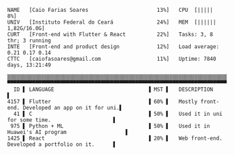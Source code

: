 ```
NAME   [Caio Farias Soares                      13%]   CPU  [|||||                                    8%]
UNIV   [Instituto Federal do Ceará              24%]   MEM  [||||||                          1,82G/16.0G]
CURT   [Front-end with Flutter & React          22%]   Tasks: 3, 8 thr; 3 running
INTE   [Front-end and product design            12%]   Load average: 0.21 0.17 0.14
CTTC   [caiofasoares@gmail.com                  11%]   Uptime: 7840 days, 13:21:49

▒▒▒▒▒▒▒▒▒▒▒▒▒▒▒▒▒▒▒▒▒▒▒▒▒▒▒▒▒▒▒▒▒▒▒▒▒▒▒▒▒▒▒▒▒▒▒▒▒▒▒▒▒▒▒▒▒▒▒▒▒▒▒▒▒▒▒▒▒▒▒▒▒▒▒▒▒▒▒▒▒▒▒▒▒▒▒▒▒▒▒▒▒▒▒▒▒▒▒▒▒▒▒▒
▀▀▀▀▀▀▀▀▀▀▀▀▀▀▀▀▀▀▀▀▀▀▀▀▀▀▀▀▀▀▀▀▀▀▀▀▀▀▀▀▀▀▀▀▀▀▀▀▀▀▀▀▀▀▀▀▀▀▀▀▀▀▀▀▀▀▀▀▀▀▀▀▀▀▀▀▀▀▀▀▀▀▀▀▀▀▀▀▀▀▀▀▀▀▀▀▀▀▀▀▀▀▀▀▌
  ID ▌ LANGUAGE                              ▐ MST ▌   DESCRIPTION                                      ▌
4157 ▌ Flutter                               ▐ 60% ▌   Mostly front-end. Developed an app on it for uni.▌
  41 ▌ C                                     ▐ 50% ▌   Used it in uni for some time.                    ▌ 
 975 ▌ Python + ML                           ▐ 50% ▌   Used it in Huawei's AI program                   ▌
1425 ▌ React                                 ▐ 20% ▌   Web front-end. Developed a portfolio on it.      ▌
```

<!---
- 👋 Hi, I’m @CaioFaSoares
- 👀 I’m interested in ...
- 🌱 I’m currently learning ...
- 💞️ I’m looking to collaborate on ...
- 📫 How to reach me ...
--->

<!---
CaioFaSoares/CaioFaSoares is a ✨ special ✨ repository because its `README.md` (this file) appears on your GitHub profile.
You can click the Preview link to take a look at your changes.
--->
